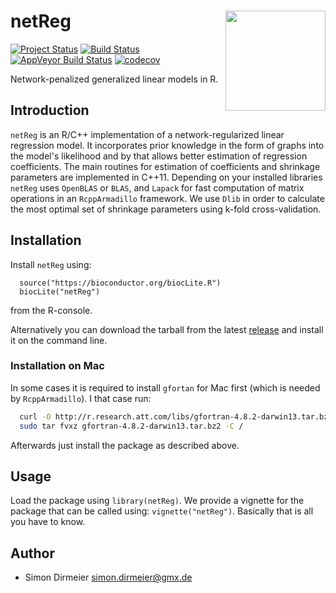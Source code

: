 # netReg <img src="https://cdn.rawgit.com/dirmeier/netReg/_fig/netReg_hexsticker.svg" align="right" width="160px"/>

[![Project Status](http://www.repostatus.org/badges/latest/active.svg)](http://www.repostatus.org/#active)
[![Build Status](https://travis-ci.org/dirmeier/netReg.svg?branch=master)](https://travis-ci.org/dirmeier/netReg)
[![AppVeyor Build Status](https://ci.appveyor.com/api/projects/status/github/dirmeier/netReg?branch=master&svg=true)](https://ci.appveyor.com/project/dirmeier/netReg)
[![codecov](https://codecov.io/gh/dirmeier/netReg/branch/master/graph/badge.svg)](https://codecov.io/gh/dirmeier/netReg)

Network-penalized generalized linear models in R.

## Introduction

`netReg` is an R/C++ implementation of a network-regularized linear regression model.
It incorporates prior knowledge in the form of graphs into the model's likelihood and by that allows better estimation of regression coefficients.
The main routines for estimation of coefficients and shrinkage parameters are implemented in C++11. 
Depending on your installed libraries `netReg` uses `OpenBLAS` or `BLAS`, and `Lapack` for fast computation of matrix operations in an `RcppArmadillo` framework. We use `Dlib` in order to calculate the most optimal set of shrinkage parameters using k-fold cross-validation.

## Installation
 
Install `netReg` using:

```{R}
  source("https://bioconductor.org/biocLite.R")
  biocLite("netReg")
 ```
from the R-console.

Alternatively you can download the tarball from the latest [release](https://github.com/dirmeier/netReg/releases/tag/v1.0.0) 
and install it on the command line.

### Installation on Mac

In some cases it is required to install `gfortan` for Mac first (which is needed by `RcppArmadillo`). I that case run:

```sh
  curl -O http://r.research.att.com/libs/gfortran-4.8.2-darwin13.tar.bz2
  sudo tar fvxz gfortran-4.8.2-darwin13.tar.bz2 -C /
```

Afterwards just install the package as described above.

## Usage

Load the package using `library(netReg)`. We provide a vignette for the package that can be called using: `vignette("netReg")`.
Basically that is all you have to know.

## Author

* Simon Dirmeier <a href="mailto:simon.dirmeier@gmx.de">simon.dirmeier@gmx.de</a>
